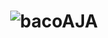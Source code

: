 <h1 align="center">
  <img src="https://raw.githubusercontent.com/bacoAJA/bacoAJA/master/name.svg" alt="bacoAJA" />
</h1>
